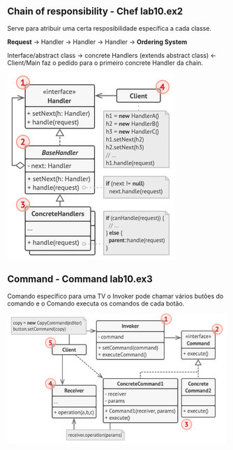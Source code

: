## Chain of responsibility - Chef lab10.ex2

Serve para atribuir uma certa resposibilidade específica a cada classe.

**Request** -> Handler -> Handler -> Handler -> **Ordering System**

Interface/abstract class -> concrete Handlers (extends abstract class) <- Client/Main faz o pedido para o primeiro concrete Handler da chain.

![alt text](images/image1.png)

## Command - Command lab10.ex3

Comando específico para uma TV o Invoker pode chamar vários butões do comando e o Comando executa os comandos de cada botão.

![alt text](images/image.png)
